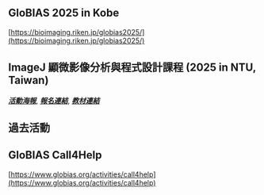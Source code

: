 ## GloBIAS 2025 in Kobe
[https://bioimaging.riken.jp/globias2025/](https://bioimaging.riken.jp/globias2025/)

## 	ImageJ 顯微影像分析與程式設計課程 (2025 in NTU, Taiwan)
***[活動海報](https://drive.google.com/file/d/11DaEflREvSH5XQLByhorO5-ToM6Tu5g0/view?usp=drive_link)***, 
***[報名連結](https://docs.google.com/forms/d/e/1FAIpQLSezDJBtmgAjOasH5-3s5Sg2Fi4L837JW0q_KRdc75TsZTU3EQ/viewform)***, 
***[教材連結](https://github.com/EABIAS/2025-ImageJ-Micro-Image-Analysis-and-Programming_Taipei)***


## 過去活動
## GloBIAS Call4Help
[https://www.globias.org/activities/call4help](https://www.globias.org/activities/call4help)
